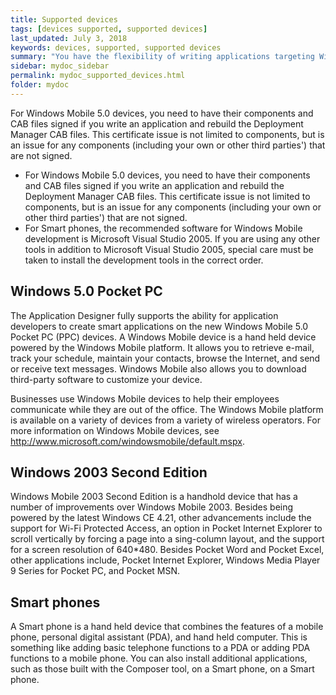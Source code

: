 ```yaml
---
title: Supported devices
tags: [devices supported, supported devices]
last_updated: July 3, 2018
keywords: devices, supported, supported devices
summary: "You have the flexibility of writing applications targeting Windows Mobile 5.0, Windows Mobile 2003 Second Edition, and Smart phone devices. As with any  platform, there are development considerations that must be taken into account. "
sidebar: mydoc_sidebar
permalink: mydoc_supported_devices.html
folder: mydoc
---
```


For Windows Mobile 5.0 devices, you need to have their components and CAB files signed if you write an application and rebuild the Deployment Manager CAB files. This certificate issue is not limited to components, but is an issue for any components (including your own or other third parties') that are not signed. 
* For Windows Mobile 5.0 devices, you need to have their components and CAB files signed if you write an application and rebuild the Deployment Manager CAB files. This certificate issue is not limited to components, but is an issue for any components (including your own or other third parties') that are not signed. 
* For Smart phones, the recommended software for Windows Mobile development is Microsoft Visual Studio 2005. If you are using any other tools in addition to Microsoft Visual Studio 2005, special care must be taken to install the development tools in the correct order.

##  Windows 5.0 Pocket PC

The Application Designer fully supports the ability for application developers to create smart applications on the new Windows Mobile 5.0 Pocket PC (PPC) devices. A Windows Mobile device is a hand held device powered by the Windows Mobile platform. It allows you to retrieve e-mail, track your schedule, maintain your contacts, browse the Internet, and send or receive text messages. Windows Mobile also allows you to download third-party software to customize your device.

Businesses use Windows Mobile devices to help their employees communicate while they are out of the office. The Windows Mobile platform is available on a variety of devices from a variety of wireless operators. For more information on Windows Mobile devices, see http://www.microsoft.com/windowsmobile/default.mspx.

##  Windows 2003 Second Edition

Windows Mobile 2003 Second Edition is a handhold device that has a number of improvements over Windows Mobile 2003. Besides being powered by the latest Windows CE 4.21, other advancements include the support for Wi-Fi Protected Access, an option in Pocket Internet Explorer to scroll vertically by forcing a page into a sing-column layout, and the support for a screen resolution of 640*480. Besides Pocket Word and Pocket Excel, other applications include, Pocket Internet Explorer, Windows Media Player 9 Series for Pocket PC, and Pocket MSN. 

##  Smart phones

A Smart phone is a hand held device that combines the features of a mobile phone, personal digital assistant (PDA), and hand held computer. This is something like adding basic telephone functions to a PDA or adding PDA functions to a mobile phone. You can also install additional applications, such as those built with the Composer tool, on a Smart phone, on a Smart phone.
